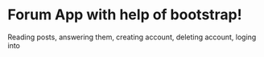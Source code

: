 # Forum App with help of bootstrap!

Reading posts, answering them, creating account, deleting account, loging into
